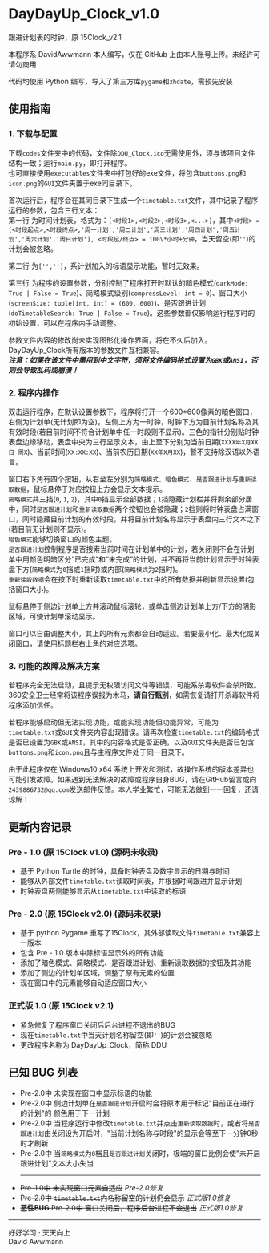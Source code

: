# DayDayUp_Clock_v1.0
跟进计划表的时钟，原 15Clock_v2.1

本程序系 DavidAwwmann 本人编写，仅在 GitHub 上由本人账号上传。未经许可请勿商用

代码均使用 Python 编写，导入了第三方库`pygame`和`zhdate`，需预先安装

## 使用指南

### 1. 下载与配置

下载`codes`文件夹中的代码，文件除`DDU_Clock.ico`无需使用外，须与该项目文件结构一致；运行`main.py`，即打开程序。  
也可直接使用`executables`文件夹中打包好的exe文件，将包含`buttons.png`和`icon.png`的`GUI`文件夹置于exe同目录下。  
  
首次运行后，程序会在其同目录下生成一个`timetable.txt`文件，其中记录了程序运行的参数，包含三行文本：  
第一行 为时间计划表，格式为：`[<时段1>,<时段2>,<时段3>,<...>]`，其中`<时段> = [<时段起点>,<时段终点>,'周一计划','周二计划','周三计划','周四计划','周五计划','周六计划','周日计划'], <时段起/终点> = 100\*小时+分钟`，当天留空(即`''`)的计划会被忽略。  
  
第二行 为`['','']`，系计划加入的标语显示功能，暂时无效果。  
  
第三行 为程序的设置参数，分别控制了程序打开时默认的暗色模式(`darkMode: True | False = True`)、简略模式级别(`compressLevel: int = 0`)、窗口大小(`screenSize: tuple[int, int] = (600, 600)`)、是否跟进计划(`doTimetableSearch: True | False = True`)。这些参数都仅影响运行程序时的初始设置，可以在程序内手动调整。  

参数文件内容的修改尚未实现图形化操作界面，将在不久后加入。DayDayUp_Clock所有版本的参数文件互相兼容。  
***注意：如果在该文件中需用到中文字符，须将文件编码格式设置为`GBK`或`ANSI`，否则会导致乱码或崩溃！***  

### 2. 程序内操作

双击运行程序，在默认设置参数下，程序将打开一个600*600像素的暗色窗口，右侧为计划单(无计划即为空)，左侧上方为一时钟，时钟下方为目前计划名称及其有效时段(若目前时间不符合计划单中任一时段则不显示)。三色的指针分别贴时钟表盘边缘移动，表盘中央为三行显示文本，由上至下分别为当前日期(`XXXX年X月XX日 周X`)、当前时间(`XX:XX:XX`)、当前农历日期(`XX年X月XX`)，暂不支持除汉语以外语言。  

窗口右下角有四个按钮，从右至左分别为`简略模式`、`暗色模式`、`是否跟进计划`与`重新读取数据`，鼠标悬停于对应按钮上方会显示文本提示。  
`简略模式`共三挡(`0`, `1`, `2`)，其中`0`挡显示全部数据；`1`挡隐藏计划栏并将剩余部分居中，同时`是否跟进计划`和`重新读取数据`两个按钮也会被隐藏；`2`挡则将时钟表盘占满窗口，同时隐藏目前计划的有效时段，并将目前计划名称显示于表盘内三行文本之下(若目前无计划则不显示)。  
`暗色模式`能够切换窗口的颜色主题。  
`是否跟进计划`控制程序是否搜索当前时间在计划单中的计划，若关闭则不会在计划单中用颜色明暗区分“已完成”和“未完成”的计划，并不再将当前计划显示于时钟表盘下方(`简略模式`为`0`挡或`1`挡时)或内部(`简略模式`为`2`挡时)。  
`重新读取数据`会在按下时重新读取`timetable.txt`中的所有数据并刷新显示设置(包括窗口大小)。

鼠标悬停于侧边计划单上方并滚动鼠标滚轮，或单击侧边计划单上方/下方的阴影区域，可使计划单滚动显示。

窗口可以自由调整大小，其上的所有元素都会自动适应。若要最小化、最大化或关闭窗口，请使用标题栏右上角的对应选项。

### 3. 可能的故障及解决方案

若程序完全无法启动，且提示无权限访问文件等错误，可能系杀毒软件查杀所致。360安全卫士经常将该程序误报为木马，**请自行甄别**，如需恢复请打开杀毒软件将程序添加信任。  

若程序能够启动但无法实现功能，或能实现功能但功能异常，可能为`timetable.txt`或`GUI`文件夹内容出现错误。请再次检查`timetable.txt`的编码格式是否已设置为`GBK`或`ANSI`，其中的内容格式是否正确，以及`GUI`文件夹是否已包含`buttons.png`和`icon.png`且与主程序文件处于同一目录下。  

由于此程序仅在 Windows10 x64 系统上开发和测试，故操作系统的版本差异也可能引发故障。如果遇到无法解决的故障或程序自身BUG，请在GitHub留言或向`2439886732@qq.com`发送邮件反馈。本人学业繁忙，可能无法做到一一回复，还请谅解！

## 更新内容记录

### Pre - 1.0 (原 15Clock v1.0) (源码未收录)
- 基于 Python Turtle 的时钟，具备时钟表盘及数字显示的日期与时间
- 能够从外部文件`timetable.txt`读取时间表，并根据时间跟进并显示计划
- 时钟表盘两侧能够显示从`timetable.txt`中读取的标语

### Pre - 2.0 (原 15Clock v2.0) (源码未收录)
- 基于 python Pygame 重写了15Clock，其外部读取文件`timetable.txt`兼容上一版本
- 包含 Pre - 1.0 版本中除标语显示外的所有功能
- 添加了暗色模式、简略模式、是否跟进计划、重新读取数据的按钮及其功能
- 添加了侧边的计划单区域，调整了原有元素的位置
- 现在窗口中的元素能够自动适应窗口大小

### 正式版 1.0 (原 15Clock v2.1)
- 紧急修复了程序窗口关闭后后台进程不退出的BUG
- 现在`timetable.txt`中当天计划名称留空(即`''`)的计划会被忽略
- 更改程序名称为 DayDayUp_Clock，简称 DDU

## 已知 BUG 列表
- Pre-2.0中 未实现在窗口中显示标语的功能
- Pre-2.0中 侧边计划单在`是否跟进计划`开启时会将原本用于标记"目前正在进行的计划"的 颜色用于下一计划
- Pre-2.0中 当程序运行中修改`timetable.txt`并点击`重新读取数据`时，或者将`是否跟进计划`由关闭设为开启时，"当前计划名称与时段"的显示会等至下一分钟0秒时才刷新
- Pre-2.0中 当`简略模式`为`0`档且`是否跟进计划`关闭时，极端的窗口比例会使"未开启跟进计划"文本大小失当
    ***
- ~~Pre-1.0中 未实现窗口元素自适应~~ *Pre-2.0修复*
- ~~Pre-2.0中 `timetable.txt`内名称留空的计划仍会显示~~ *正式版1.0修复*
- ~~**恶性BUG** Pre-2.0中 窗口关闭后，程序后台进程不会退出~~ *正式版1.0修复*

---
好好学习 · 天天向上  
David Awwmann
